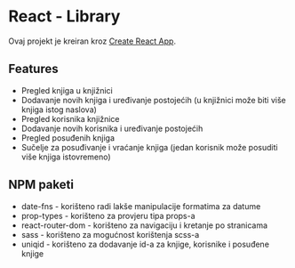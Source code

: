 # React - Library

Ovaj projekt je kreiran kroz [Create React App](https://github.com/facebook/create-react-app).

## Features

* Pregled knjiga u knjižnici
* Dodavanje novih knjiga i uređivanje postojećih (u knjižnici može biti više knjiga istog naslova)
* Pregled korisnika knjižnice
* Dodavanje novih korisnika i uređivanje postojećih
* Pregled posuđenih knjiga
* Sučelje za posuđivanje i vraćanje knjiga (jedan korisnik može posuditi više knjiga istovremeno)

## NPM paketi

* date-fns - korišteno radi lakše manipulacije formatima za datume
* prop-types - korišteno za provjeru tipa props-a
* react-router-dom - korišteno za navigaciju i kretanje po stranicama
* sass - korišteno za mogućnost korištenja scss-a
* uniqid - korišteno za dodavanje id-a za knjige, korisnike i posuđene knjige
